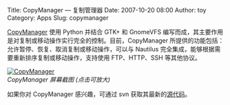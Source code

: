 Title: CopyManager — 复制管理器
Date: 2007-10-20 08:00
Author: toy
Category: Apps
Slug: copymanager

[CopyManager](http://proyectos.softwarelibre.cu/copymanager/) 使用
Python 并结合 GTK+ 和 GnomeVFS
编写而成，其主要作用是对复制或移动操作实行完全的控制。目前，CopyManager
所提供的功能包括：允许暂停、恢复、取消复制或移动操作，可以与 Nautilus
完全集成，能够根据需要重新排序复制或移动操作，支持使用 FTP、HTTP、SSH
等其他协议。

[![CopyManager](http://i.linuxtoy.org/i/2007/10/copymanager_s.png)](http://i.linuxtoy.org/i/2007/10/copymanager.png)  
*CopyManager 屏幕截图 (点击可放大)*

如果你对 CopyManager 感兴趣，可通过 svn
获取其最新的[源代码](http://proyectos.softwarelibre.cu/copymanager/browser)。
